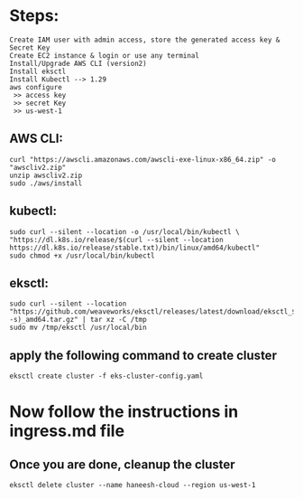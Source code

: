 # Steps:
```
Create IAM user with admin access, store the generated access key & Secret Key
Create EC2 instance & login or use any terminal
Install/Upgrade AWS CLI (version2)
Install eksctl
Install Kubectl --> 1.29
aws configure
 >> access key 
 >> secret Key
 >> us-west-1
```

## AWS CLI:
```
curl "https://awscli.amazonaws.com/awscli-exe-linux-x86_64.zip" -o "awscliv2.zip"
unzip awscliv2.zip
sudo ./aws/install
```

## kubectl:
```
sudo curl --silent --location -o /usr/local/bin/kubectl \
"https://dl.k8s.io/release/$(curl --silent --location https://dl.k8s.io/release/stable.txt)/bin/linux/amd64/kubectl"
sudo chmod +x /usr/local/bin/kubectl
```

## eksctl:
```
sudo curl --silent --location "https://github.com/weaveworks/eksctl/releases/latest/download/eksctl_$(uname -s)_amd64.tar.gz" | tar xz -C /tmp
sudo mv /tmp/eksctl /usr/local/bin
```

## apply the following command to create cluster
```
eksctl create cluster -f eks-cluster-config.yaml
```

# Now follow the instructions in ingress.md file

## Once you are done, cleanup the cluster 
```
eksctl delete cluster --name haneesh-cloud --region us-west-1
```
